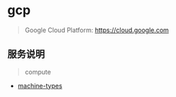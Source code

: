 # gcp

> Google Cloud Platform: https://cloud.google.com

## 服务说明

> compute

- [machine-types](https://cloud.google.com/compute/docs/machine-types)